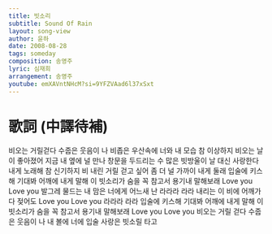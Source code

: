 ```yaml
---
title: 빗소리
subtitle: Sound Of Rain
layout: song-view
author: 윤하
date: 2008-08-28
tags: someday
composition: 송영주
lyric: 심재희
arrangement: 송영주
youtube: emXAVntNHcM?si=9YFZVAad6l37xSxt
---
```


# 歌詞 (中譯待補)

비오는 거릴걷다 수줍은 웃음이 나
비좁은 우산속에 너와 내 모습
참 이상하지 비오는 날이 좋아졌어
지금 내 옆에 널 만나
창문을 두드리는 수 많은 빗방울이
날 대신 사랑한다 내게 노래해
참 신기하지 비 내린 거릴 걷고 싶어
좀 더 널 가까이 내게 둘래
입술에 키스해 기대봐 어깨에
내게 말해 이 빗소리가
숨을 꼭 참고서 용기내 말해보래
Love you Love you
발그레 물드는 내 맘은 너에게
어느새 난 라라라 라라
내리는 이 비에 어깨가 다 젖어도
Love you Love you 라라라 라라
입술에 키스해 기대봐 어깨에
내게 말해 이 빗소리가
숨을 꼭 참고서 용기내 말해보래
Love you Love you
비오는 거릴 걷다 수줍은 웃음이 나
내 볼에 너에 입술 사랑은 빗소릴 타고
